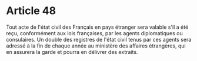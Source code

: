 # Article 48

Tout acte de l'état civil des Français en pays étranger sera valable s'il a été reçu, conformément aux lois françaises, par les agents diplomatiques ou consulaires.   Un double des registres de l'état civil tenus par ces agents sera adressé à la fin de chaque année au ministère des affaires étrangères, qui en assurera la garde et pourra en délivrer des extraits.